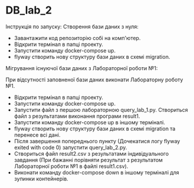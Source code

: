 # DB_lab_2
Інструкція по запуску:
Створення бази даних з нуля:
- Завантажити код репозиторію собі на комп'ютер.
- Відкрити термінал в папці проекту.
- Запустити команду docker-compose up.
- flyway створить нову структуру бази даних в схемі migration.

Мігрування існуючої бази даних з Лабораторної роботи №1:

При відсутності заповненої бази даних виконати Лабораторну роботу №1.
- Відкрити термінал в папці проекту.
- Запустити команду docker-compose up.
- Запустити файл з першою лабораторною query_lab_1.py. Створиться файл з результатами виконання програми result1.
- Запустити команду docker-compose up в іншому терміналі.
- flyway створить нову структуру бази даних в схемі migration та перенесе всі дані.
- Після завершення попереднього пункту (Дочекатися логу flyway exited with code 0) запустити query_lab_2.py.
- Створиться файл result2.csv з результатами індивідуального завдання (При бажанні порівняти результат з результатом Лабораторної роботи №1 в файлі result1.csv).
- Виконати команду docker-compose down в іншому терміналі для зупинки контейнерів.
